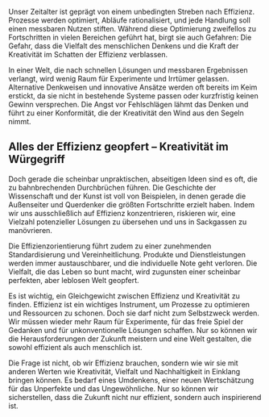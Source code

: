 Unser Zeitalter ist geprägt von einem unbedingten Streben nach Effizienz. Prozesse werden optimiert, Abläufe rationalisiert, und jede Handlung soll einen messbaren Nutzen stiften. Während diese Optimierung zweifellos zu Fortschritten in vielen Bereichen geführt hat, birgt sie auch Gefahren: Die Gefahr, dass die Vielfalt des menschlichen Denkens und die Kraft der Kreativität im Schatten der Effizienz verblassen.

In einer Welt, die nach schnellen Lösungen und messbaren Ergebnissen verlangt, wird wenig Raum für Experimente und Irrtümer gelassen. Alternative Denkweisen und innovative Ansätze werden oft bereits im Keim erstickt, da sie nicht in bestehende Systeme passen oder kurzfristig keinen Gewinn versprechen. Die Angst vor Fehlschlägen lähmt das Denken und führt zu einer Konformität, die der Kreativität den Wind aus den Segeln nimmt.

## **Alles der Effizienz geopfert – Kreativität im Würgegriff**

Doch gerade die scheinbar unpraktischen, abseitigen Ideen sind es oft, die zu bahnbrechenden Durchbrüchen führen. Die Geschichte der Wissenschaft und der Kunst ist voll von Beispielen, in denen gerade die Außenseiter und Querdenker die größten Fortschritte erzielt haben. Indem wir uns ausschließlich auf Effizienz konzentrieren, riskieren wir, eine Vielzahl potenzieller Lösungen zu übersehen und uns in Sackgassen zu manövrieren.

Die Effizienzorientierung führt zudem zu einer zunehmenden Standardisierung und Vereinheitlichung. Produkte und Dienstleistungen werden immer austauschbarer, und die individuelle Note geht verloren. Die Vielfalt, die das Leben so bunt macht, wird zugunsten einer scheinbar perfekten, aber leblosen Welt geopfert.

Es ist wichtig, ein Gleichgewicht zwischen Effizienz und Kreativität zu finden. Effizienz ist ein wichtiges Instrument, um Prozesse zu optimieren und Ressourcen zu schonen. Doch sie darf nicht zum Selbstzweck werden. Wir müssen wieder mehr Raum für Experimente, für das freie Spiel der Gedanken und für unkonventionelle Lösungen schaffen. Nur so können wir die Herausforderungen der Zukunft meistern und eine Welt gestalten, die sowohl effizient als auch menschlich ist.

Die Frage ist nicht, ob wir Effizienz brauchen, sondern wie wir sie mit anderen Werten wie Kreativität, Vielfalt und Nachhaltigkeit in Einklang bringen können. Es bedarf eines Umdenkens, einer neuen Wertschätzung für das Unperfekte und das Ungewöhnliche. Nur so können wir sicherstellen, dass die Zukunft nicht nur effizient, sondern auch inspirierend ist.


